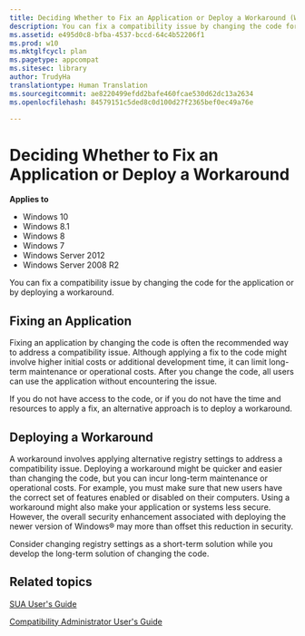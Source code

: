```yaml
---
title: Deciding Whether to Fix an Application or Deploy a Workaround (Windows 10)
description: You can fix a compatibility issue by changing the code for the application or by deploying a workaround.
ms.assetid: e495d0c8-bfba-4537-bccd-64c4b52206f1
ms.prod: w10
ms.mktglfcycl: plan
ms.pagetype: appcompat
ms.sitesec: library
author: TrudyHa
translationtype: Human Translation
ms.sourcegitcommit: ae8220499efdd2bafe460fcae530d62dc13a2634
ms.openlocfilehash: 84579151c5ded8c0d100d27f2365bef0ec49a76e

---
```


# Deciding Whether to Fix an Application or Deploy a Workaround


**Applies to**

-   Windows 10
-   Windows 8.1
-   Windows 8
-   Windows 7
-   Windows Server 2012
-   Windows Server 2008 R2

You can fix a compatibility issue by changing the code for the application or by deploying a workaround.

## Fixing an Application


Fixing an application by changing the code is often the recommended way to address a compatibility issue. Although applying a fix to the code might involve higher initial costs or additional development time, it can limit long-term maintenance or operational costs. After you change the code, all users can use the application without encountering the issue.

If you do not have access to the code, or if you do not have the time and resources to apply a fix, an alternative approach is to deploy a workaround.

## Deploying a Workaround


A workaround involves applying alternative registry settings to address a compatibility issue. Deploying a workaround might be quicker and easier than changing the code, but you can incur long-term maintenance or operational costs. For example, you must make sure that new users have the correct set of features enabled or disabled on their computers. Using a workaround might also make your application or systems less secure. However, the overall security enhancement associated with deploying the newer version of Windows® may more than offset this reduction in security.

Consider changing registry settings as a short-term solution while you develop the long-term solution of changing the code.

## Related topics


[SUA User's Guide](sua-users-guide.md)

[Compatibility Administrator User's Guide](compatibility-administrator-users-guide.md)

 

 








<!--HONumber=Jun16_HO4-->



